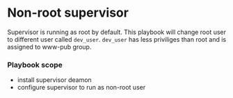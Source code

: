 # Non-root supervisor

Supervisor is running as root by default. 
This playbook will change root user to different user called `dev_user`.
`dev_user` has less priviliges than root and is assigned to www-pub group.

### Playbook scope

- install supervisor deamon
- configure supervisor to run as non-root user


